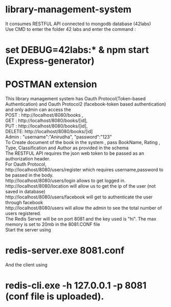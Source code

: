 # library-management-system 
It consumes RESTFUL API connected to mongodb database (42labs)<br/>
Use CMD to enter the folder 42 labs and enter the command : 
# set DEBUG=42labs:* & npm start (Express-generator)
# POSTMAN extension
This library management system has Oauth Protocol(Token-based Authentication) and Oauth Protocol2 (facebook-token based authentication) and only admin can access the <br /> POST : http://localhost/8080/books , <br />GET : http://localhost/8080/books/[id], <br />PUT : http://localhost/8080/books/[id], <br />DELETE: http://localhost/8080/books/[id]<br />
Admin : "username":"Anirudha", "password":"123"<br />
To Create document of the book in the system , pass BookName, Rating , Type, Classification and Author as provided in the schema<br />
The RESTFUL API requires the json web token to be passed as an authorization header.<br />
For Oauth Protocol,<br />
http://localhost/8080/users/register which requires username,password to be passed in the body.<br />
http://localhost/8080/users/login allows to get logged in.<br />
http://localhost/8080/location will allow us to get the ip of the user (not saved in database)<br />
http://localhost/8080/users/facebook will get to authenticate the user through facebook<br />
http://localhost/8080/users will allow the admin to see the total number of users registered.<br />
The Redis Server will be on port 8081 and the key used is "hi". The max memory is set to 20mb in the 8081.CONF file<br />
Start the server using 
# redis-server.exe 8081.conf
And the client using 
# redis-cli.exe -h 127.0.0.1 -p 8081 (conf file is uploaded).

